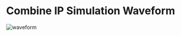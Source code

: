 
# Combine IP Simulation Waveform

![waveform](https://velog.velcdn.com/images/foodinsect/post/d3f3b401-2f52-442a-95b1-d444a874d737/image.png)



